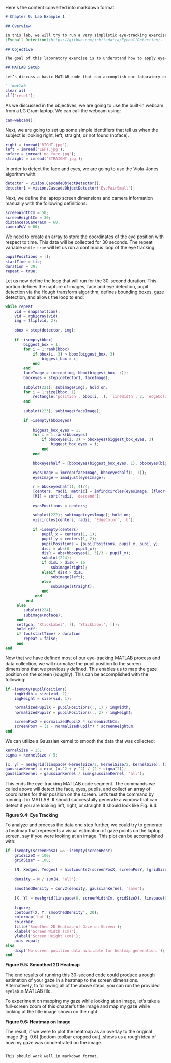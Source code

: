 Here's the content converted into markdown format:

```markdown
# Chapter 9: Lab Example 1

## Overview

In this lab, we will try to run a very simplistic eye-tracking exercise using MATLAB. The code we will use implements the Hough transform algorithm previously touched on as well as an algorithm called Viola-Jones. This algorithm can be used in MATLAB to detect and classify faces, noses, eyes, mouths, and upper body. The base code is inspired and modified from this Github poster:  
[Eyeball Detection](https://github.com/ishitadatta/EyeballDetection).

## Objective

The goal of this laboratory exercise is to understand how to apply eye-tracking algorithms within MATLAB to perform a simplistic eye-tracking exercise using just a built-in webcam.

## MATLAB Setup

Let’s discuss a basic MATLAB code that can accomplish our laboratory exercise goals. Begin by clearing your workspace and any figures with:

```matlab
clear all   
clf('reset');
```

As we discussed in the objectives, we are going to use the built-in webcam from a LG Gram laptop. We can call the webcam using:

```matlab
cam=webcam();
```

Next, we are going to set up some simple identifiers that tell us when the subject is looking right, left, straight, or not found (noface).

```matlab
right = imread('RIGHT.jpg');
left = imread('LEFT.jpg');
noface = imread('no_face.jpg');
straight = imread('STRAIGHT.jpg');
```

In order to detect the face and eyes, we are going to use the Viola-Jones algorithm with:

```matlab
detector = vision.CascadeObjectDetector();
detector1 = vision.CascadeObjectDetector('EyePairSmall');
```

Next, we define the laptop screen dimensions and camera information manually with the following definitions:

```matlab
screenWidthCm = 50;
screenHeightCm = 30;
distanceToCameraCm = 60;
cameraFoV = 60;
```

We need to create an array to store the coordinates of the eye position with respect to time. This data will be collected for 30 seconds. The repeat variable `while true` will let us run a continuous loop of the eye tracking:

```matlab
pupilPositions = [];
startTime = tic;
duration = 30;
repeat = true;
```

Let us now define the loop that will run for the 30-second duration. This portion defines the capture of images, face and eye detection, pupil detection via the Hough transform algorithm, defines bounding boxes, gaze detection, and allows the loop to end:

```matlab
while repeat     
    vid = snapshot(cam);  
    vid = rgb2gray(vid);
    img = flip(vid, 2); 
    
    bbox = step(detector, img); 
      
    if ~isempty(bbox)  
        biggest_box = 1;     
        for i = 1:rank(bbox) 
            if bbox(i, 3) > bbox(biggest_box, 3)
                biggest_box = i;
            end
        end
        faceImage = imcrop(img, bbox(biggest_box, :)); 
        bboxeyes = step(detector1, faceImage); 
         
        subplot(221); subimage(img); hold on; 
        for i = 1:size(bbox, 1)    
            rectangle('position', bbox(i, :), 'lineWidth', 2, 'edgeColor', 'y');
        end
         
        subplot(223); subimage(faceImage);     
                 
        if ~isempty(bboxeyes)  
             
            biggest_box_eyes = 1;     
            for i = 1:rank(bboxeyes) 
                if bboxeyes(i, 3) > bboxeyes(biggest_box_eyes, 3)
                    biggest_box_eyes = i;
                end
            end
             
            bboxeyeshalf = [bboxeyes(biggest_box_eyes, 1), bboxeyes(biggest_box_eyes, 2), bboxeyes(biggest_box_eyes, 3)/3, bboxeyes(biggest_box_eyes, 4)];   
             
            eyesImage = imcrop(faceImage, bboxeyeshalf(1, :));    
            eyesImage = imadjust(eyesImage);    

            r = bboxeyeshalf(1, 4)/4;
            [centers, radii, metric] = imfindcircles(eyesImage, [floor(r-r/4) floor(r+r/2)], 'ObjectPolarity', 'dark', 'Sensitivity', 0.93); 
            [MI] = sort(radii, 'descend');
                 
            eyesPositions = centers;
                 
            subplot(222); subimage(eyesImage); hold on;
            viscircles(centers, radii, 'EdgeColor', 'b');
                  
            if ~isempty(centers)
                pupil_x = centers(1, 1);
                pupil_y = centers(1, 2);
                pupilPositions = [pupilPositions; pupil_x, pupil_y];
                disL = abs(0 - pupil_x);    
                disR = abs(bboxeyes(1, 3)/3 - pupil_x);
                subplot(224);
                if disL > disR + 16
                    subimage(right);
                elseif disR > disL
                    subimage(left);
                else
                    subimage(straight); 
                end
             end          
         end
     else
        subplot(224);
        subimage(noface);
     end
     set(gca, 'XtickLabel', [], 'YtickLabel', []);
     hold off;
     if toc(startTime) > duration
        repeat = false; 
     end
end
```

Now that we have defined most of our eye-tracking MATLAB process and data collection, we will normalize the pupil position to the screen dimensions that we previously defined. This enables us to map the gaze position on the screen (roughly). This can be accomplished with the following:

```matlab
if ~isempty(pupilPositions)
    imgWidth = size(vid, 2); 
    imgHeight = size(vid, 1); 

    normalizedPupilX = pupilPositions(:, 1) / imgWidth;
    normalizedPupilY = pupilPositions(:, 2) / imgHeight;

    screenPosX = normalizedPupilX * screenWidthCm;
    screenPosY = (1 - normalizedPupilY) * screenHeightCm; 
end
```

We can utilize a Gaussian kernel to smooth the data that was collected:

```matlab
kernelSize = 25;  
sigma = kernelSize / 5;  

[x, y] = meshgrid(linspace(-kernelSize/2, kernelSize/2, kernelSize), linspace(-kernelSize/2, kernelSize/2, kernelSize));
gaussianKernel = exp(-(x.^2 + y.^2) / (2 * sigma^2));
gaussianKernel = gaussianKernel / sum(gaussianKernel, 'all');  
```

This ends the eye-tracking MATLAB code segment. The commands we called above will detect the face, eyes, pupils, and collect an array of coordinates for their position on the screen. Let’s test the command by running it in MATLAB. It should successfully generate a window that can detect if you are looking left, right, or straight! It should look like Fig. 9.4.

**Figure 9.4: Eye Tracking**

To analyze and process the data one step further, we could try to generate a heatmap that represents a visual estimation of gaze points on the laptop screen, say if you were looking at an image. This plot can be accomplished with:

```matlab
if ~isempty(screenPosX) && ~isempty(screenPosY)
    gridSizeX = 100;  
    gridSizeY = 100;  
    
    [N, Xedges, Yedges] = histcounts2(screenPosX, screenPosY, [gridSizeX, gridSizeY]);
    
    density = N / sum(N, 'all');
    
    smoothedDensity = conv2(density, gaussianKernel, 'same');
    
    [X, Y] = meshgrid(linspace(0, screenWidthCm, gridSizeX), linspace(0, screenHeightCm, gridSizeY));
    
    figure;
    contourf(X, Y, smoothedDensity', 20);  
    colormap('hot');  
    colorbar;  
    title('Smoothed 2D Heatmap of Gaze on Screen');
    xlabel('Screen Width (cm)');
    ylabel('Screen Height (cm)');
    axis equal;  
else
    disp('No screen position data available for heatmap generation.');
end
```

**Figure 9.5: Smoothed 2D Heatmap**

The end results of running this 30-second code could produce a rough estimation of your gaze in a heatmap to the screen dimensions. Alternatively, to following all of the above steps, you can run the provided `eyelab.m` MATLAB file.

To experiment on mapping my gaze while looking at an image, let’s take a full-screen zoom of this chapter’s title image and map my gaze while looking at the title image shown on the right:

**Figure 9.6: Heatmap on Image**

The result, if we were to plot the heatmap as an overlay to the original image (Fig. 9.6) (bottom toolbar cropped out), shows us a rough idea of how my gaze was concentrated on the image.
```

This should work well in markdown format.
